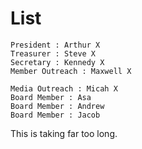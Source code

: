 # List

```
President : Arthur X
Treasurer : Steve X
Secretary : Kennedy X
Member Outreach : Maxwell X

Media Outreach : Micah X
Board Member : Asa
Board Member : Andrew
Board Member : Jacob
```

This is taking far too long.